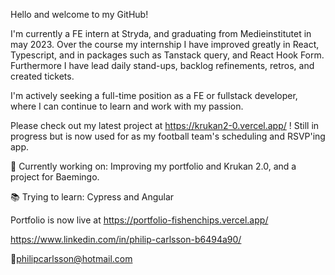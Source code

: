 Hello and welcome to my GitHub!

I'm currently a FE intern at Stryda, and graduating from Medieinstitutet in may 2023. Over the course my internship I have improved greatly in React, Typescript, and in packages such as Tanstack query, and React Hook Form. Furthermore I have lead daily stand-ups, backlog refinements, retros, and created tickets.

I'm actively seeking a full-time position as a FE or fullstack developer, where I can continue to learn and work with my passion.

Please check out my latest project at https://krukan2-0.vercel.app/ ! Still in progress but is now used for as my football team's scheduling and RSVP'ing app.

👷 Currently working on: Improving my portfolio and Krukan 2.0, and a project for Baemingo.

📚 Trying to learn: Cypress and Angular

Portfolio is now live at https://portfolio-fishenchips.vercel.app/

https://www.linkedin.com/in/philip-carlsson-b6494a90/

🔗philipcarlsson@hotmail.com
